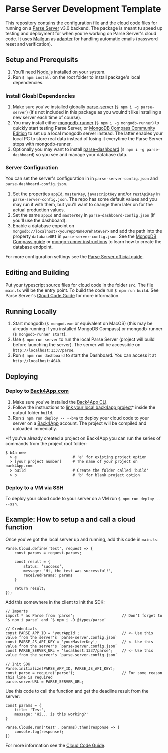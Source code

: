 # Parse Server Development Template #

This repository contains the configuration file and the cloud code files for running on a [Parse Server](https://docs.parseplatform.org/parse-server/guide/) v3.0 backend.
The package is meant tu speed up testing and deployment for when you're working on Parse Server's cloud code. It uses [Mailgun](https://mailgun.com) as 
[adapter](https://www.npmjs.com/package/parse-server-mailgun-adapter-template) for handling automatic emails (password reset and verification).

## Setup and Prerequisits  ##

1. You'll need [Node.js](https://nodejs.org) installed on your system.
2. Run `$ npm install` on the root folder to install package's local dependencies.

### Install Gloabl Dependencies ###

1. Make sure you've installed globally [parse-server](https://www.npmjs.com/package/parse-server) (`$ npm i -g parse-server`) (it's not included in this package as you woulnd't like installing a new server each time of course).
2. You may install either [mongodb-runner](https://www.npmjs.com/package/mongodb-runner) (`$ npm i -g mongodb-runner`) to quickly start testing Parse Server, or [MongoDB Compass Community Edition](https://docs.mongodb.com/manual/tutorial/install-mongodb-on-windows/) to set up a local mongodb server instead. The latter enables your local PC to store real data instead of losing it everytime the Parse Server stops with mongodb-runner. 
3. Optionally you may want to install [parse-dashboard](https://www.npmjs.com/package/parse-dashboard) (`$ npm i -g parse-dashboard`) so you see and manage your database data.

### Server Configuration ###

You can set the server's configuration in in `parse-server-config.json` and `parse-dashboard-config.json`. 

1. Set the properties `appId`, `masterKey`, `javascriptKey` and/or `restApiKey` in `parse-server-config.json`. The repo has  some default values and you may run it with them, but you'll want to change them later on for the actual production values.
2. Set the same `appId` and `masterKey` in `parse-dashboard-config.json` (if you'll use the dashboard).
3. Enable a database enpoint on `mongodb://localhost/<yourAppNameOrWhatever>` and add the path into the property `databaseURI` in `parse-server-config.json`. See the [MongoDB Compass guide](https://docs.mongodb.com/compass/master/databases/#create-a-database) or [mongo-runner instructions](https://www.npmjs.com/package/mongodb-runner) to learn how to create the database endpoint.

For more configuration settings see the [Parse Server official guide](https://docs.parseplatform.org/parse-server/guide/#usage).


## Editing and Building ## 

Put your typescript source files for cloud code in the folder `src`. The file `main.ts` will be the entry point. To build the code run `$ npm run build`. See Parse Server's [Cloud Code Guide](https://docs.parseplatform.org/cloudcode/guide/) for more information.

## Running Locally ##

1. Start mongodb (`$ mongod.exe` or equivalent on MacOS) (this may be already running if you installed MongoDB Compass) or mongodb-runner (`$ mongodb-runner start`). 
2. Use `$ npm run server` to run the local Parse Server (project will build before launching the server). The server will be accessible on `http://localhost:1337/parse`.
3. Run `$ npm run dashboard` to start the Dashboard. You can access it at `http://localhost:4040`. 

## Deploying ##

### Deploy to [Back4App.com](https://back4app.com) ###

1. Make sure you've installed the [Back4App CLI](https://blog.back4app.com/2017/01/20/cli-parse-server/).
2. Follow the instructions to [link your local back4app project](https://www.back4app.com/docs/command-line-tool/connect-to-back4app)* inside the output folder `build`.
3. Run `$ npm run deploy -- --b4a` to deploy your cloud code to your server on a [Back4App](https://back4app.com) account. The project will be compiled and uploaded immediatly.

*If you've already created a project on Back4App you can run the series of commands from the project root folder:

```
$ b4a new
  > e                         # 'e' for existing project option
  > [your project number]     # The name of your project on back4App.com
  > build                     # Create the folder called 'build'
  > b                         # 'b' for blank project option
```

### Deploy to a VM via SSH ###

To deploy your cloud code to your server on a VM run `$ npm run deploy -- --ssh`.


## Example: How to setup a and call a cloud function ##

Once you've got the local server up and running, add this code in `main.ts`:

```
Parse.Cloud.define('test', request => {
	const params = request.params;

	const result = {
		status: 'success',
		message: 'Hi, the test was successful!',
		receivedParams: params
	}

	return result;
});
```

Add this somewhere in the client to init the SDK:

```
// Imports
import * as Parse from 'parse';                   	// Don't forget to `$ npm i parse` and `$ npm i -D @types/parse`

// Credentials
const PARSE_APP_ID = 'yourAppId';					// <- Use this value from the server's `parse-server.config.json`
const PARSE_JS_API_KEY = 'yourMasterKey';			// <- Use this value from the server's `parse-server.config.json`
const PARSE_SERVER_URL = 'localhost:1337/parse';	// <- Use this value from the server's `parse-server.config.json`

// Init SDK
Parse.initialize(PARSE_APP_ID, PARSE_JS_API_KEY);
const parse = require('parse');						// For some reason this line is required
parse.serverURL = PARSE_SERVER_URL;

```

Use this code to call the function and get the deadline result from the server:

```
const params = {
	title: 'Test',
	message: 'Hi... is this working?' 
}

Parse.Cloude.run('test', params).then(response => {
	console.log(response);
})
```

For more information see the [Cloud Code Guide](https://docs.parseplatform.org/cloudcode/guide/).